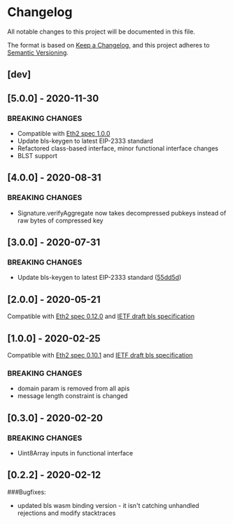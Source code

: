 # Changelog

All notable changes to this project will be documented in this file.

The format is based on [Keep a Changelog](https://keepachangelog.com/en/1.0.0/),
and this project adheres to [Semantic Versioning](https://semver.org/spec/v2.0.0.html).

## [dev]

## [5.0.0] - 2020-11-30

### BREAKING CHANGES

- Compatible with [Eth2 spec 1.0.0](https://github.com/ethereum/eth2.0-specs/blob/v1.0.0/specs/phase0/beacon-chain.md#bls-signatures)
- Update bls-keygen to latest EIP-2333 standard
- Refactored class-based interface, minor functional interface changes
- BLST support

## [4.0.0] - 2020-08-31

### BREAKING CHANGES

- Signature.verifyAggregate now takes decompressed pubkeys instead of raw bytes of compressed key

## [3.0.0] - 2020-07-31

### BREAKING CHANGES

- Update bls-keygen to latest EIP-2333 standard ([55dd5d](https://github.com/chainsafe/bls/commit/55dd5d))

## [2.0.0] - 2020-05-21

Compatible with [Eth2 spec 0.12.0](https://github.com/ethereum/eth2.0-specs/blob/v0.12.0/specs/phase0/beacon-chain.md#bls-signatures)
and [IETF draft bls specification](https://github.com/ethereum/eth2.0-specs/blob/v0.12.0/specs/phase0/beacon-chain.md#bls-signatures)

## [1.0.0] - 2020-02-25

Compatible with [Eth2 spec 0.10.1](https://github.com/ethereum/eth2.0-specs/blob/v0.10.1/specs/phase0/beacon-chain.md#bls-signatures)
and [IETF draft bls specification](https://github.com/ethereum/eth2.0-specs/blob/v0.10.1/specs/phase0/beacon-chain.md#bls-signatures)

### BREAKING CHANGES

- domain param is removed from all apis
- message length constraint is changed

## [0.3.0] - 2020-02-20

### BREAKING CHANGES

- Uint8Array inputs in functional interface

## [0.2.2] - 2020-02-12

###Bugfixes:

- updated bls wasm binding version - it isn't catching unhandled rejections and modify stacktraces
